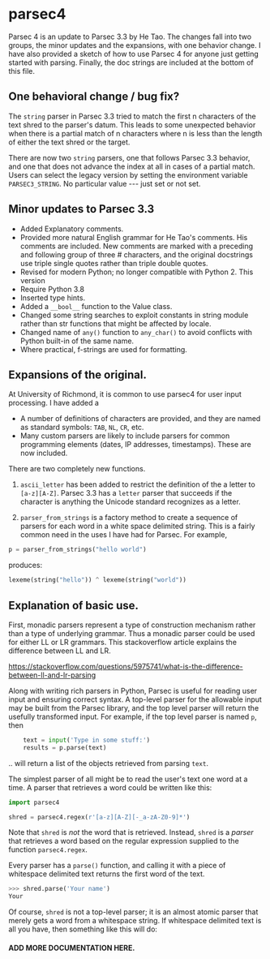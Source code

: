 # parsec4

Parsec 4 is an update to Parsec 3.3 by He Tao.
The changes fall into two groups, the minor updates and the
expansions, with one behavior change. I have also provided a sketch of how to use
Parsec 4 for anyone just getting started with parsing.
Finally, the doc strings are included at the bottom of 
this file.

## One behavioral change / bug fix?

The `string` parser in Parsec 3.3 tried to match the first
n characters of the text shred to the parser's datum. This leads
to some unexpected behavior when there is a partial match of 
n characters where n is less than the length of either the 
text shred or the target.

There are now two `string` parsers, one that follows Parsec 3.3
behavior, and one that does not advance the index at all in cases
of a partial match. Users can select the legacy version by
setting the environment variable `PARSEC3_STRING`. No particular
value --- just set or not set.

## Minor updates to Parsec 3.3

- Added Explanatory comments.
- Provided more natural English grammar for He Tao's comments. His comments
  are included. New comments are marked with a preceding and following group
  of three # characters, and the original docstrings use triple single quotes
  rather than triple double quotes.
- Revised for modern Python; no longer compatible with Python 2. This version
- Require Python 3.8
- Inserted type hints.
- Added a `__bool__` function to the Value class.
- Changed some string searches to exploit constants in string module rather
  than str functions that might be affected by locale.
- Changed name of `any()` function to `any_char()` to avoid conflicts with 
  Python built-in of the same name.
- Where practical, f-strings are used for formatting.

## Expansions of the original.

At University of Richmond, it is common to use parsec4 for user input processing.
I have added a 

- A number of definitions of characters are provided, and they
  are named as standard symbols: `TAB`, `NL`, `CR`, etc.
- Many custom parsers are likely to include parsers for common programming
  elements (dates, IP addresses, timestamps). These are now included. 

There are two completely new functions.

1. `ascii_letter` has been added to restrict the definition of the a 
    letter to `[a-z][A-Z]`. Parsec 3.3 has a `letter` parser that succeeds
    if the character is anything the Unicode standard recognizes as a 
    letter. 

2. `parser_from_strings` is a factory method to create a sequence
    of parsers for each word in a white space delimited string. This is
    a fairly common need in the uses I have had for Parsec. For example,

```python
p = parser_from_strings("hello world")
```
 
produces:

```python
lexeme(string("hello")) ^ lexeme(string("world"))
```

## Explanation of basic use.

First, monadic parsers represent a type of construction mechanism
rather than a type of underlying grammar. Thus a monadic parser could
be used for either LL or LR grammars. This stackoverflow article
explains the difference between LL and LR.

https://stackoverflow.com/questions/5975741/what-is-the-difference-between-ll-and-lr-parsing

Along with writing rich parsers in Python, Parsec is useful for reading 
user input and ensuring correct syntax. A top-level parser for the allowable
input may be built from the Parsec library, and the top level parser will
return the usefully transformed input. For example, if the top level parser
is named `p`, then

```python
    text = input('Type in some stuff:')
    results = p.parse(text)
```

.. will return a list of the objects retrieved from parsing `text`.

The simplest parser of all might be to read the user's text one word
at a time. A parser that retrieves a word could be written like this:

```python
import parsec4

shred = parsec4.regex(r'[a-z][A-Z][-_a-zA-Z0-9]*')
```

Note that `shred` is *not* the word that is retrieved. Instead, `shred`
is a *parser* that retrieves a word based on the regular expression 
supplied to the function `parsec4.regex`.

Every parser has a `parse()` function, and calling it with a piece of
whitespace delimited text returns the first word of the text.

```python
>>> shred.parse('Your name')
Your
```

Of course, `shred` is not a top-level parser; it is an almost atomic
parser that merely gets a word from a whitespace string. If whitespace
delimited text is all you have, then something like this will do:

#### ADD MORE DOCUMENTATION HERE.

